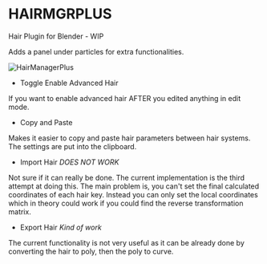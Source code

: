 # HAIRMGRPLUS
Hair Plugin for Blender - WIP

Adds a panel under particles for extra functionalities.

![HairManagerPlus](https://user-images.githubusercontent.com/30579454/63556644-07ac4f80-c51c-11e9-8bc2-6edcc88e8b12.png)

- Toggle Enable Advanced Hair

If you want to enable advanced hair AFTER you edited anything in edit mode.
  
- Copy and Paste

Makes it easier to copy and paste hair parameters between hair systems. The settings are put into the clipboard.
 
- Import Hair *DOES NOT WORK*

Not sure if it can really be done. The current implementation is the third attempt at doing this. The main problem is, you can't set the final calculated coordinates of each hair key. Instead you can only set the local coordinates which in theory could work if you could find the reverse transformation matrix.
  
- Export Hair *Kind of work*

The current functionality is not very useful as it can be already done by converting the hair to poly, then the poly to curve.
